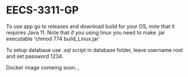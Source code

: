 # EECS-3311-GP
To use app go to releases and download build for your OS, note that it requires Java 11. Note that if you using linux you need to make .jar executable 'chmod 774 build_Linux.jar'

To setup database use .sql script in database folder, leave username root and set password 1234.

Docker image comeing soon...

